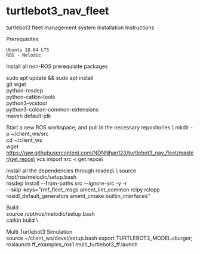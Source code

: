 # turtlebot3_nav_fleet
turtlebot3 fleet management system
Installation Instructions

Prerequisites

    Ubuntu 18.04 LTS
    ROS - Melodic


Install all non-ROS prerequisite packages

sudo apt update && sudo apt install \
  git wget \
  python-rosdep \
  python-catkin-tools \
  python3-vcstool \
  python3-colcon-common-extensions \
  maven default-jdk 
  
Start a new ROS workspace, and pull in the necessary repositories
\\
  mkdir -p ~/client_ws/src\
  cd ~/client_ws\
  wget https://raw.githubusercontent.com/NDNNhan123/turtlebot3_nav_fleet/master/get.repos\
  vcs import src < get.repos\
  
Install all the dependencies through rosdep\\
\\
source /opt/ros/melodic/setup.bash\
rosdep install --from-paths src --ignore-src -y -r \
  --skip-keys="rmf_fleet_msgs ament_lint_common rclpy rclcpp rosidl_default_generators ament_cmake builtin_interfaces"
  
 Build\
 source /opt/ros/melodic/setup.bash\
 catkin build
 \
 
 Multi Turtlebot3 Simulation\
   source ~/client_ws/devel/setup.bash
   export TURTLEBOT3_MODEL=burger; roslaunch ff_examples_ros1 multi_turtlebot3_ff.launch
